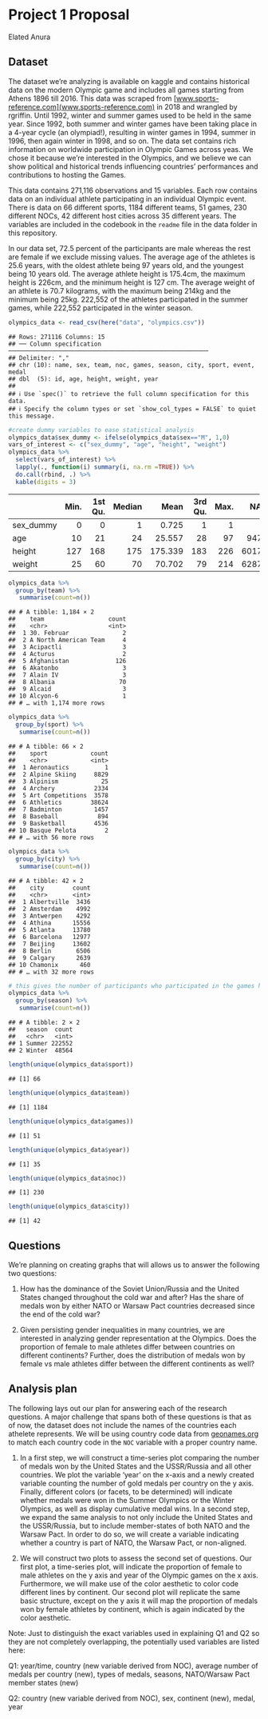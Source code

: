 Project 1 Proposal
================
Elated Anura

## Dataset

The dataset we’re analyzing is available on kaggle and contains
historical data on the modern Olympic game and includes all games
starting from Athens 1896 till 2016. This data was scraped from
[www.sports-reference.com](www.sports-reference.com) in 2018 and
wrangled by rgriffin. Until 1992, winter and summer games used to be
held in the same year. Since 1992, both summer and winter games have
been taking place in a 4-year cycle (an olympiad!), resulting in winter
games in 1994, summer in 1996, then again winter in 1998, and so on. The
data set contains rich information on worldwide participation in Olympic
Games across yeas. We chose it because we’re interested in the Olympics,
and we believe we can show political and historical trends influencing
countries’ performances and contributions to hosting the Games.

This data contains 271,116 observations and 15 variables. Each row
contains data on an individual athlete participating in an individual
Olympic event. There is data on 66 different sports, 1184 different
teams, 51 games, 230 different NOCs, 42 different host cities across 35
different years. The variables are included in the codebook in the
`readme` file in the data folder in this repository.

In our data set, 72.5 percent of the participants are male whereas the
rest are female if we exclude missing values. The average age of the
athletes is 25.6 years, with the oldest athlete being 97 years old, and
the youngest being 10 years old. The average athlete height is 175.4cm,
the maximum height is 226cm, and the minimum height is 127 cm. The
average weight of an athlete is 70.7 kilograms, with the maximum being
214kg and the minimum being 25kg. 222,552 of the athletes participated
in the summer games, while 222,552 participated in the winter season.

``` r
olympics_data <- read_csv(here("data", "olympics.csv"))
```

    ## Rows: 271116 Columns: 15
    ## ── Column specification ────────────────────────────────────────────────────────
    ## Delimiter: ","
    ## chr (10): name, sex, team, noc, games, season, city, sport, event, medal
    ## dbl  (5): id, age, height, weight, year
    ## 
    ## ℹ Use `spec()` to retrieve the full column specification for this data.
    ## ℹ Specify the column types or set `show_col_types = FALSE` to quiet this message.

``` r
#create dummy variables to ease statistical analysis
olympics_data$sex_dummy <- ifelse(olympics_data$sex=="M", 1,0)
vars_of_interest <- c("sex_dummy", "age", "height", "weight")
olympics_data %>%
  select(vars_of_interest) %>%
  lapply(., function(i) summary(i, na.rm =TRUE)) %>% 
  do.call(rbind, .) %>%
  kable(digits = 3)
```

<table>
<thead>
<tr>
<th style="text-align:left;">
</th>
<th style="text-align:right;">
Min.
</th>
<th style="text-align:right;">
1st Qu.
</th>
<th style="text-align:right;">
Median
</th>
<th style="text-align:right;">
Mean
</th>
<th style="text-align:right;">
3rd Qu.
</th>
<th style="text-align:right;">
Max.
</th>
<th style="text-align:right;">
NA’s
</th>
</tr>
</thead>
<tbody>
<tr>
<td style="text-align:left;">
sex_dummy
</td>
<td style="text-align:right;">
0
</td>
<td style="text-align:right;">
0
</td>
<td style="text-align:right;">
1
</td>
<td style="text-align:right;">
0.725
</td>
<td style="text-align:right;">
1
</td>
<td style="text-align:right;">
1
</td>
<td style="text-align:right;">
0
</td>
</tr>
<tr>
<td style="text-align:left;">
age
</td>
<td style="text-align:right;">
10
</td>
<td style="text-align:right;">
21
</td>
<td style="text-align:right;">
24
</td>
<td style="text-align:right;">
25.557
</td>
<td style="text-align:right;">
28
</td>
<td style="text-align:right;">
97
</td>
<td style="text-align:right;">
9474
</td>
</tr>
<tr>
<td style="text-align:left;">
height
</td>
<td style="text-align:right;">
127
</td>
<td style="text-align:right;">
168
</td>
<td style="text-align:right;">
175
</td>
<td style="text-align:right;">
175.339
</td>
<td style="text-align:right;">
183
</td>
<td style="text-align:right;">
226
</td>
<td style="text-align:right;">
60171
</td>
</tr>
<tr>
<td style="text-align:left;">
weight
</td>
<td style="text-align:right;">
25
</td>
<td style="text-align:right;">
60
</td>
<td style="text-align:right;">
70
</td>
<td style="text-align:right;">
70.702
</td>
<td style="text-align:right;">
79
</td>
<td style="text-align:right;">
214
</td>
<td style="text-align:right;">
62875
</td>
</tr>
</tbody>
</table>

``` r
olympics_data %>%
  group_by(team) %>%
   summarise(count=n())
```

    ## # A tibble: 1,184 × 2
    ##    team                  count
    ##    <chr>                 <int>
    ##  1 30. Februar               2
    ##  2 A North American Team     4
    ##  3 Acipactli                 3
    ##  4 Acturus                   2
    ##  5 Afghanistan             126
    ##  6 Akatonbo                  3
    ##  7 Alain IV                  3
    ##  8 Albania                  70
    ##  9 Alcaid                    3
    ## 10 Alcyon-6                  1
    ## # … with 1,174 more rows

``` r
olympics_data %>%
  group_by(sport) %>%
   summarise(count=n())
```

    ## # A tibble: 66 × 2
    ##    sport            count
    ##    <chr>            <int>
    ##  1 Aeronautics          1
    ##  2 Alpine Skiing     8829
    ##  3 Alpinism            25
    ##  4 Archery           2334
    ##  5 Art Competitions  3578
    ##  6 Athletics        38624
    ##  7 Badminton         1457
    ##  8 Baseball           894
    ##  9 Basketball        4536
    ## 10 Basque Pelota        2
    ## # … with 56 more rows

``` r
olympics_data %>%
  group_by(city) %>%
   summarise(count=n())
```

    ## # A tibble: 42 × 2
    ##    city        count
    ##    <chr>       <int>
    ##  1 Albertville  3436
    ##  2 Amsterdam    4992
    ##  3 Antwerpen    4292
    ##  4 Athina      15556
    ##  5 Atlanta     13780
    ##  6 Barcelona   12977
    ##  7 Beijing     13602
    ##  8 Berlin       6506
    ##  9 Calgary      2639
    ## 10 Chamonix      460
    ## # … with 32 more rows

``` r
# this gives the number of participants who participated in the games held in these cities
olympics_data %>%
  group_by(season) %>%
   summarise(count=n())
```

    ## # A tibble: 2 × 2
    ##   season  count
    ##   <chr>   <int>
    ## 1 Summer 222552
    ## 2 Winter  48564

``` r
length(unique(olympics_data$sport))
```

    ## [1] 66

``` r
length(unique(olympics_data$team))
```

    ## [1] 1184

``` r
length(unique(olympics_data$games))
```

    ## [1] 51

``` r
length(unique(olympics_data$year))
```

    ## [1] 35

``` r
length(unique(olympics_data$noc))
```

    ## [1] 230

``` r
length(unique(olympics_data$city))
```

    ## [1] 42

## Questions

We’re planning on creating graphs that will allows us to answer the
following two questions:

1.  How has the dominance of the Soviet Union/Russia and the United
    States changed throughout the cold war and after? Has the share of
    medals won by either NATO or Warsaw Pact countries decreased since
    the end of the cold war?

2.  Given persisting gender inequalities in many countries, we are
    interested in analyzing gender representation at the Olympics. Does
    the proportion of female to male athletes differ between countries
    on different continents? Further, does the distribution of medals
    won by female vs male athletes differ between the different
    continents as well?

## Analysis plan

The following lays out our plan for answering each of the research
questions. A major challenge that spans both of these questions is that
as of now, the dataset does not include the names of the countries each
athelete represents. We will be using country code data from
[geonames.org](geonames.org) to match each country code in the `NOC`
variable with a proper country name.

1.  In a first step, we will construct a time-series plot comparing the
    number of medals won by the United States and the USSR/Russia and
    all other countries. We plot the variable ‘year’ on the x-axis and a
    newly created variable counting the number of gold medals per
    country on the y axis. Finally, different colors (or facets, to be
    determined) will indicate whether medals were won in the Summer
    Olympics or the Winter Olympics, as well as display cumulative medal
    wins. In a second step, we expand the same analysis to not only
    include the United States and the USSR/Russia, but to include
    member-states of both NATO and the Warsaw Pact. In order to do so,
    we will create a variable indicating whether a country is part of
    NATO, the Warsaw Pact, or non-aligned.

2.  We will construct two plots to assess the second set of questions.
    Our first plot, a time-series plot, will indicate the proportion of
    female to male athletes on the y axis and year of the Olympic games
    on the x axis. Furthermore, we will make use of the color aesthetic
    to color code different lines by continent. Our second plot will
    replicate the same basic structure, except on the y axis it will map
    the proportion of medals won by female athletes by continent, which
    is again indicated by the color aesthetic.

Note: Just to distinguish the exact variables used in explaining Q1 and
Q2 so they are not completely overlapping, the potentially used
variables are listed here:

Q1: year/time, country (new variable derived from NOC), average number
of medals per country (new), types of medals, seasons, NATO/Warsaw Pact
member states (new)

Q2: country (new variable derived from NOC), sex, continent (new),
medal, year
